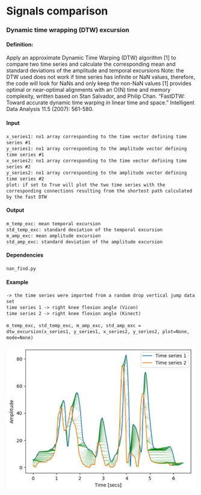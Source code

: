 # Signals comparison

### Dynamic time wrapping (DTW) excursion
#### Definition:
Apply an approximate Dynamic Time Warping (DTW) algorithm [1] to compare two time series and calculate the corresponding mean and standard deviations of the amplitude and temporal excursions
        Note: the DTW used does not work if time series has infinite or NaN values, therefore, the code will look for NaNs and only keep the non-NaN values
            [1] provides optimal or near-optimal alignments with an O(N) time and memory complexity, written based on Stan Salvador, and Philip Chan. “FastDTW: Toward accurate dynamic time warping in linear time and space.” Intelligent Data Analysis 11.5 (2007): 561-580.
#### Input
    x_series1: nx1 array corresponding to the time vector defining time series #1
    y_series1: nx1 array corresponding to the amplitude vector defining time series #1
    x_series2: nx1 array corresponding to the time vector defining time series #2
    y_series2: nx1 array corresponding to the amplitude vector defining time series #2
    plot: if set to True will plot the two time series with the corresponding connections resulting from the shortest path calculated by the fast DTW
#### Output
    m_temp_exc: mean temporal excursion
    std_temp_exc: standard deviation of the temporal excursion
    m_amp_exc: mean amplitude excursion
    std_amp_exc: standard deviation of the amplitude excursion
#### Dependencies
    nan_find.py
#### Example
    -> the time series were imported from a random drop vertical jump data set
    time series 1 -> right knee flexion angle (Vicon)
    time series 2 -> right knee flexion angle (Kinect)

    m_temp_exc, std_temp_exc, m_amp_exc, std_amp_exc = dtw_excursion(x_series1, y_series1, x_series2, y_series2, plot=None, mode=None)
![Alt text](img/dtw_excursion.jpg "DVJ event detection example")
